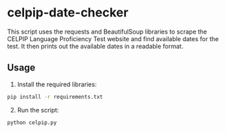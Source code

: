 # celpip-date-checker
This script uses the requests and BeautifulSoup libraries to scrape the CELPIP Language Proficiency Test website and find available dates for the test. It then prints out the available dates in a readable format.

## Usage

1. Install the required libraries:

```bash
pip install -r requirements.txt
```

2. Run the script:

```bash
python celpip.py
```


